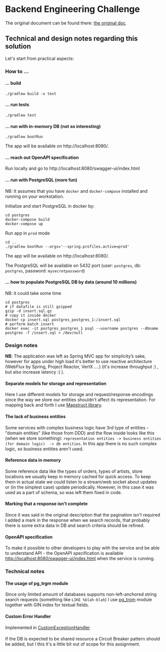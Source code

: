 # Backend Engineering Challenge
The original document can be found there: [the original doc](docs/assignement.md).

## Technical and design notes regarding this solution
Let's start from practical aspects:
### How to ...
#### ... build
```shell
./gradlew build -x test
```
#### ... run tests
```shell
./gradlew test
```
#### ... run with in-memory DB (not so interesting)
```shell
./gradlew bootRun
```
The app will be available on http://localhost:8080/.
#### ... reach out OpenAPI specification
Run locally and go to http://localhost:8080/swagger-ui/index.html
#### ... run with PostgreSQL (more fun)
NB: It assumes that you have `docker` and `docker-compose` installed and running on your workstation.

Initialize and start PostgreSQL in docker by:
```shell
cd postgres
docker-compose build
docker-compose up
```
Run app in `prod` mode
```shell
cd ..
./gradlew bootRun --args='--spring.profiles.active=prod'
```
The app will be available on http://localhost:8080/.

The PostgreSQL will be available on 5432 port (user: `postgres`, db: `postgres`, password: `mysecretpassword`)
#### ... how to populate PostgreSQL DB by data (around 10 millions)
NB:  it could take some time
```shell
cd postgres
# if datafile is still gzipped
gzip -d insert.sql.gz
# copy it inside docker
docker cp insert.sql postgres_postgres_1:/insert.sql
# perform batch insert
docker exec -it postgres_postgres_1 psql --username postgres --dbname postgres -f /insert.sql > /dev/null
```

### Design notes
**NB**: The application was left as Spring MVC app for simplicity’s sake, 
however for apps under high load it's better to use reactive architecture (WebFlux by Spring, Project Reactor, VertX ....) (it's
increase throughput :) , but also increase latency :( ).

#### Separate models for storage and representation
Here I use different models for storage and request/response encodings since the way we store our entities shouldn't 
affect its representation. For mapping back and forth I use [Mapstruct library](https://mapstruct.org/). 

#### The lack of business entities
Some services with complex business logic have 3rd type of entities - "domain entities" (like those from DDD) and the 
flow inside looks like this (when we store something): `representation entities -> business entities (for domain logic) 
 -> db entities`. In this app there is no such complex logic, so business entities aren't used.

#### Reference data in memory
Some reference data like the types of orders, types of artists, store locations we usually
keep in memory cached for quick access. To keep them in actual state we could
listen to a stream/web socket about updates or (in the simplest case) update periodically.
However, in this case it was used as a part of schema, so was left them fixed in code. 

#### Marking that a response isn't complete
Since it was said in the original description that the pagination isn't 
required I added a mark in the response when we search records, that probably there is some extra data in DB
and search criteria should be refined.

#### OpenAPI specification
To make it possible to other developers to play with the service 
and be able to understand API - the OpenAPI specification is 
available [http://localhost:8080/swagger-ui/index.html](http://localhost:8080/swagger-ui/index.html) when the service is running.

### Technical notes
#### The usage of pg_trgm module
Since only limited amount of databases supports non-left-anchored string search
requests (something like `LIKE %blah-blah`) I use [pg_trgm](https://www.postgresql.org/docs/current/pgtrgm.html) module 
together with GIN index for textual fields. 

#### Custom Error Handler
Implemented in [CustomExceptionHandler](src/main/java/com/rize/test/controller/CustomExceptionHandler.java)

####
If the DB is expected to be shared resource  a Circuit Breaker pattern should be added,
but I this it's a little bit out of scope for this assignment.